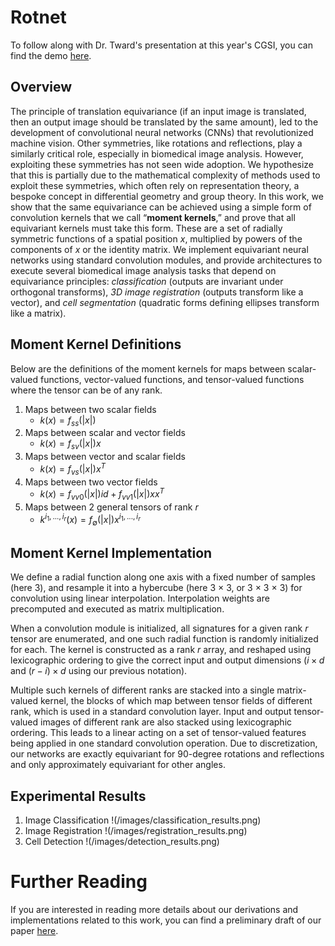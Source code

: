 # Rotnet

To follow along with Dr. Tward's presentation at this year's CGSI, you can find the demo [here](https://github.com/twardlab/rotnet).

## Overview
The principle of translation equivariance (if an input image is translated, then an output image should be translated by the same amount), led to the development of convolutional neural networks (CNNs) that revolutionized machine vision. Other symmetries, like rotations and reflections, play a similarly critical role, especially in biomedical image analysis. However, exploiting these symmetries has not seen wide adoption. We hypothesize that this is partially due to the mathematical complexity of methods used to exploit these symmetries, which often rely on representation theory, a bespoke concept in differential geometry and group theory. In this work, we show that the same equivariance can be achieved using a simple form of convolution kernels that we call “**moment kernels**,” and prove that all equivariant kernels must take this form. These are a set of radially symmetric functions of a spatial position *x*, multiplied by powers of the components of _x_ or the identity matrix. We implement equivariant neural networks using standard convolution modules, and provide architectures to execute several biomedical image analysis tasks that depend on equivariance principles: _classification_ (outputs are invariant under orthogonal transforms), _3D image registration_ (outputs transform like a vector), and _cell segmentation_ (quadratic forms defining ellipses transform like a matrix).

## Moment Kernel Definitions
Below are the definitions of the moment kernels for maps between scalar-valued functions, vector-valued functions, and tensor-valued functions where the tensor can be of any rank. 
1. Maps between two scalar fields
   - $k(x) = f_{ss}(|x|)$
2. Maps between scalar and vector fields
   - $k(x) = f_{sv}(|x|)x$
3. Maps between vector and scalar fields
   - $k(x) = f_{vs}(|x|)x^{T}$
4. Maps between two vector fields
   - $k(x) = f_{vv0}(|x|)id + f_{vv1}(|x|)xx^{T}$
5. Maps between 2 general tensors of rank _r_
   - $k^{i_{1},...,i_{r}}(x) = f_{\emptyset}(|x|)x^{i_{1},...,i_{r}}$

## Moment Kernel Implementation
We define a radial function along one axis with a fixed number of samples (here 3), and resample it into a hybercube (here 3 × 3, or 3 × 3 × 3) for convolution using linear interpolation. Interpolation weights are precomputed and executed as matrix multiplication.

When a convolution module is initialized, all signatures for a given rank _r_ tensor are enumerated, and one such radial function is randomly initialized for each. The kernel is constructed as a rank _r_ array, and reshaped using lexicographic ordering to give the correct input and output dimensions ($i × d$ and $(r − i) × d$ using our previous notation).

Multiple such kernels of different ranks are stacked into a single matrix-valued kernel, the blocks of which map between tensor fields of different rank, which is used in a standard convolution layer. Input and output tensor-valued images of different rank are also stacked using lexicographic ordering. This leads to a linear acting on a set of tensor-valued features being applied in one standard convolution operation. Due to discretization, our networks are exactly equivariant for 90-degree rotations and reflections and only approximately equivariant for other angles.

## Experimental Results
1. Image Classification
!(/images/classification_results.png)
2. Image Registration
!(/images/registration_results.png)
3. Cell Detection
!(/images/detection_results.png)
# Further Reading
If you are interested in reading more details about our derivations and implementations related to this work, you can find a preliminary draft of our paper [here](https://arxiv.org/abs/2505.21736).
